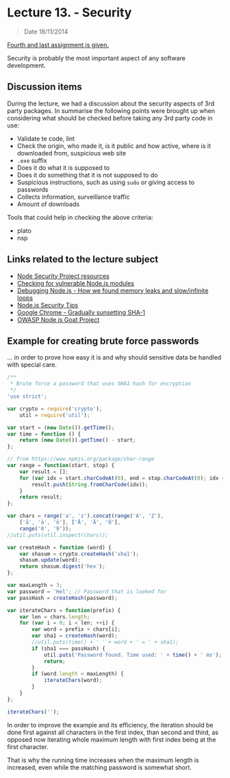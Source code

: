 # Lecture 13. - Security

> Date 18/11/2014


[Fourth and last assignment is given.](../assignments/4-task-runner.md)

Security is probably the most important aspect of any software development.

## Discussion items

During the lecture, we had a discussion about the security aspects of 3rd party packages. In summarise the following points were brought up when considering what should be checked before taking any 3rd party code in use:

* Validate te code, lint
* Check the origin, who made it, is it public and how active, where is it downloaded from, suspicious web site
* `.exe` suffix
* Does it do what it is supposed to
* Does it do something that it is not supposed to do
* Suspicious instructions, such as using `sudo` or giving access to passwords
* Collects information, surveillance traffic
* Amount of downloads

Tools that could help in checking the above criteria:

* plato
* nsp

## Links related to the lecture subject

* [Node Security Project resources](https://nodesecurity.io/resources "Talks, blog posts, articles and papers that are about or tangentially related to node.js security")
* [Checking for vulnerable Node.js modules](http://nodeexamples.com/2014/08/16/checking-for-vulnerable-node-js-modules/ "Checking for vulnerable Node.js modules")
* [Debugging Node.js - How we found memory leaks and slow/infinite loops](https://medium.com/@Philmod/debugging-node-js-29b2097df36c "Debugging Node.js")
* [Node.js Security Tips](https://blog.codeship.com/node-js-security-tips/ "Node.js Security Tips")
* [Google Chrome - Gradually sunsetting SHA-1](http://googleonlinesecurity.blogspot.fi/2014/09/gradually-sunsetting-sha-1.html "Gradually sunsetting SHA-1")
* [OWASP Node js Goat Project](https://www.owasp.org/index.php/OWASP_Node_js_Goat_Project)


## Example for creating brute force passwords

... in order to prove how easy it is and why should sensitive data be handled with special care.

```js
/**
 * Brute force a password that uses SHA1 hash for encryption
 */
'use strict';

var crypto = require('crypto'),
	util = require('util');

var start = (new Date()).getTime();
var time = function () {
	return (new Date()).getTime() - start;
};

// from https://www.npmjs.org/package/char-range
var range = function(start, stop) {
	var result = [];
	for (var idx = start.charCodeAt(0), end = stop.charCodeAt(0); idx <= end; ++idx) {
		result.push(String.fromCharCode(idx));
	}
	return result;
};

var chars = range('a', 'z').concat(range('A', 'Z'),
	['å', 'ä', 'ö'], ['Å', 'Ä', 'Ö'],
	range('0', '9'));
//util.puts(util.inspect(chars));

var createHash = function (word) {
	var shasum = crypto.createHash('sha1');
	shasum.update(word);
	return shasum.digest('hex');
};

var maxLength = 3;
var password = 'Hel'; // Password that is looked for
var passHash = createHash(password);

var iterateChars = function(prefix) {
	var len = chars.length;
	for (var i = 0; i < len; ++i) {
		var word = prefix + chars[i];
		var sha1 = createHash(word);
		//util.puts(time() + ' ' + word + ' = ' + sha1);
		if (sha1 === passHash) {
			util.puts('Password found. Time used: ' + time() + ' ms');
			return;
		}
		if (word.length < maxLength) {
			iterateChars(word);
		}
	}
};

iterateChars('');
```

In order to improve the example and its efficiency, the iteration should be done
first against all characters in the first index, than second and third, as opposed now
iterating whole maximum length with first index being at the first character.

That is why the running time increases when the maximum length is increased, even
while the matching password is somewhat short.
